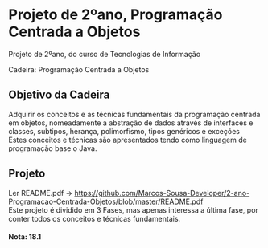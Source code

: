 # Projeto de 2ºano, Programação Centrada a Objetos
Projeto de 2ºano, do curso de Tecnologias de Informação

Cadeira: Programação Centrada a Objetos

## Objetivo da Cadeira
Adquirir os conceitos e as técnicas fundamentais da programação centrada em objetos, nomeadamente a abstração de dados através de interfaces e classes, subtipos, herança, polimorfismo, tipos genéricos e exceções <br>
Estes conceitos e técnicas são apresentados tendo como linguagem de programação base o Java.

## Projeto
Ler README.pdf -> https://github.com/Marcos-Sousa-Developer/2-ano-Programacao-Centrada-Objetos/blob/master/README.pdf <br>
Este projeto é dividido em 3 Fases, mas apenas interessa a última fase, por conter todos os conceitos e técnicas fundamentais.

#### Nota: 18.1
